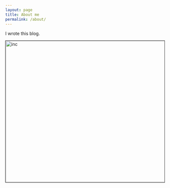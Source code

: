 ```yaml
---
layout: page
title: About me
permalink: /about/
---
```


I wrote this blog.

<img src="https://scontent-gru.xx.fbcdn.net/hphotos-xfa1/v/t1.0-9/11136670_1419802818327904_1974426264740808613_n.jpg?oh=1b9b36a642f0547356fff67ad8f38dbc&oe=55DCA288" alt="inc" width="591" height="449" border="1" />





